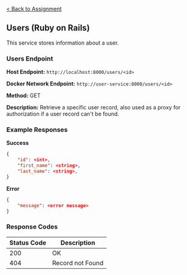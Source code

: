 [< Back to Assignment](../README.md)

## Users (Ruby on Rails)
This service stores information about a user.

### Users Endpoint

**Host Endpoint:** `http://localhost:8000/users/<id>`

**Docker Network Endpoint:** `http://user-service:8000/users/<id>`

**Method:** GET

**Description:** Retrieve a specific user record, also used as a proxy for authorization if a user record can't be found.

### Example Responses

**Success**
```json
{
    "id": <int>,
    "first_name": <string>,
    "last_name": <string>,
}
```

**Error**
```json
{
    "message": <error message>
}
```

### Response Codes

| Status Code | Description      |
| ----------- | ---------------- |
| 200         | OK               |
| 404         | Record not Found |
